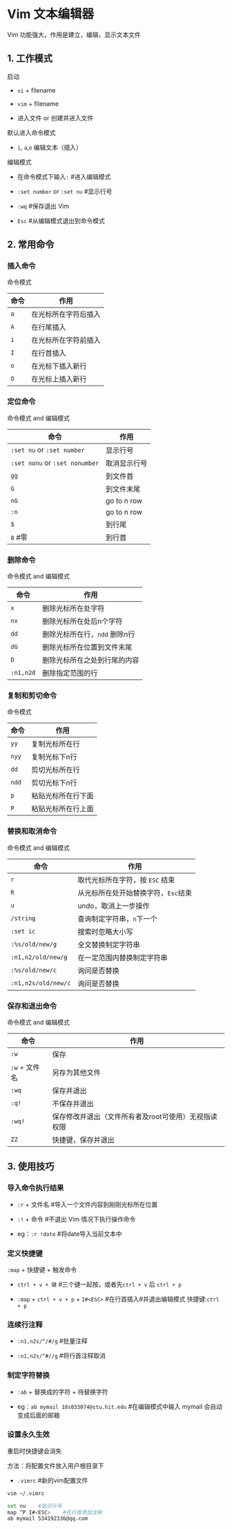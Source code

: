 # Vim 文本编辑器

Vim 功能强大，作用是建立，编辑，显示文本文件

## 1. 工作模式

启动

- `vi` + filename

- `vim` + filename

- 进入文件 or 创建并进入文件

默认进入命令模式

- `i`, `a`,`o` 编辑文本（插入）

编辑模式

- 在命令模式下输入`:`    #进入编辑模式

- `:set number` or `:set nu`    #显示行号

- `:wq`    #保存退出 Vim

- `Esc`    #从编辑模式退出到命令模式

## 2. 常用命令

### 插入命令

命令模式

| 命令  | 作用         |
| --- | ---------- |
| `a` | 在光标所在字符后插入 |
| `A` | 在行尾插入      |
| `i` | 在光标所在字符前插入 |
| `I` | 在行首插入      |
| `o` | 在光标下插入新行   |
| `O` | 在光标上插入新行   |

### 定位命令

命令模式 and  编辑模式

| 命令                             | 作用          |
| ------------------------------ | ----------- |
| `:set nu` or `:set number`     | 显示行号        |
| `:set nonu` or `:set nonumber` | 取消显示行号      |
| `gg`                           | 到文件首        |
| `G`                            | 到文件末尾       |
| `nG`                           | go to n row |
| `:n`                           | go to n row |
| `$`                            | 到行尾         |
| `0`    #零                      | 到行首         |

### 删除命令

命令模式 and 编辑模式

| 命令        | 作用                 |
| --------- | ------------------ |
| `x`       | 删除光标所在处字符          |
| `nx`      | 删除光标所在处后n个字符       |
| `dd`      | 删除光标所在行，`ndd` 删除n行 |
| `dG`      | 删除光标所在位置到文件末尾      |
| `D`       | 删除光标所在之处到行尾的内容     |
| `:n1,n2d` | 删除指定范围的行           |

### 复制和剪切命令

命令模式

| 命令    | 作用        |
| ----- | --------- |
| `yy`  | 复制光标所在行   |
| `nyy` | 复制光标下n行   |
| `dd`  | 剪切光标所在行   |
| `ndd` | 剪切光标下n行   |
| `p`   | 粘贴光标所在行下面 |
| `P`   | 粘贴光标所在行上面 |

### 替换和取消命令

命令模式 and 编辑模式

| 命令                  | 作用                   |
| ------------------- | -------------------- |
| `r`                 | 取代光标所在字符，按 `ESC` 结束  |
| `R`                 | 从光标所在处开始替换字符，`Esc`结束 |
| `u`                 | undo，取消上一步操作         |
| `/string`           | 查询制定字符串，`n`下一个       |
| `:set ic`           | 搜索时忽略大小写             |
| `:%s/old/new/g`     | 全文替换制定字符串            |
| `:n1,n2/old/new/g`  | 在一定范围内替换制定字符串        |
| `:%s/old/new/c`     | 询问是否替换               |
| `:n1,n2s/old/new/c` | 询问是否替换               |

### 保存和退出命令

命令模式 and 编辑模式

| 命令         | 作用                           |
| ---------- | ---------------------------- |
| `:w`       | 保存                           |
| `:w` + 文件名 | 另存为其他文件                      |
| `:wq`      | 保存并退出                        |
| `:q!`      | 不保存并退出                       |
| `:wq!`     | 保存修改并退出（文件所有者及root可使用）无视指读权限 |
| `ZZ`       | 快捷键，保存并退出                    |

## 3. 使用技巧

### 导入命令执行结果

- `:r` + 文件名    #导入一个文件内容到刚刚光标所在位置

- `:!` + 命令    #不退出 Vim 情况下执行操作命令

- eg：`:r !date`    #将date导入当前文本中

### 定义快捷键

`:map` + 快捷键 + 触发命令

- `ctrl + v + 键`    #三个键一起按，或者先`ctrl + v` 后 `ctrl + p`

- `:map` + `ctrl + v + p` + `I#<ESC>`    #在行首插入#并退出编辑模式 快捷键:`ctrl + p`

### 连续行注释

- `:n1,n2s/^/#/g`    #批量注释

- `:n1,n2s/^#//g`    #将行首注释取消

### 制定字符替换

- `:ab` + 替换成的字符 + 待替换字符

- eg：`ab mymail 18s033074@stu.hit.edu`    #在编辑模式中输入 mymail 会自动变成后面的邮箱

### 设置永久生效

重启时快捷键会消失

方法：将配置文件放入用户根目录下

- `.vimrc`    #新的vim配置文件

```bash
vim ~/.vimrc

set nu    #显示行号
map ^P I#<ESC>    #在行首添加注释
ab mymail 534192336@qq.com
```
